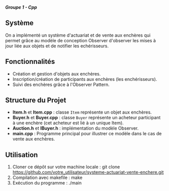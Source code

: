 ***Groupe 1 - Cpp***


## Système 

On a implémenté un système d'actuariat et de vente aux enchères qui permet grâce au modèle de conception Observer d'observer les mises à jour liée aux objets et de notifier les echérisseurs.

## Fonctionnalités

- Création et gestion d'objets aux enchères.
- Inscription/création de participants aux enchères (les enchérisseurs).
- Suivi des enchères grâce à l'Observer Pattern.

## Structure du Projet

- **Item.h** et **Item.cpp**    : classe `Item` représente un objet aux enchères.
- **Buyer.h** et **Buyer.cpp**  : classe `Buyer` représente un acheteur participant à une enchère (cet acheteur est lié à un unique Item).
- **Auction.h** et **IBuyer.h** : implémentation du modèle Observer.
- **main.cpp**                  : Programme principal pour illustrer ce modèle dans le cas de vente aux enchères.

## Utilisation

1. Cloner ce dépôt sur votre machine locale : 
	git clone https://github.com/votre_utilisateur/systeme-actuariat-vente-enchere.git
2. Compilation avec makefile : 
	make
3. Exécution du programme : 
	./main
